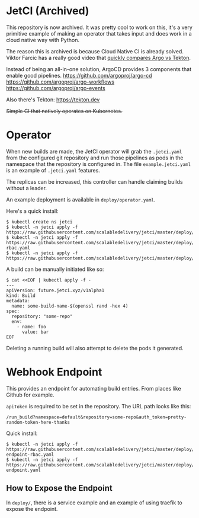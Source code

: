 # JetCI (Archived)
This repository is now archived. It was pretty cool to work on this, it's a very primitive example of making an operator that takes input and does work in a cloud native way with Python.

The reason this is archived is because Cloud Native CI is already solved. Viktor Farcic has a really good video that [quickly compares Argo vs Tekton](https://www.youtube.com/watch?v=dAUpAq7hfeA).

Instead of being an all-in-one solution, ArgoCD provides 3 components that enable good pipelines.
https://github.com/argoproj/argo-cd
https://github.com/argoproj/argo-workflows
https://github.com/argoproj/argo-events

Also there's Tekton: https://tekton.dev

~~Simple CI that natively operates on Kubernetes.~~

# Operator
When new builds are made, the JetCI operator will grab the `.jetci.yaml` from the configured git repository and run those pipelines as pods in the namespace that the repository is configured in. The file `example.jetci.yaml` is an example of `.jetci.yaml` features.

The replicas can be increased, this controller can handle claiming builds without a leader.

An example deployment is available in `deploy/operator.yaml`.

Here's a quick install:
```
$ kubectl create ns jetci
$ kubectl -n jetci apply -f https://raw.githubusercontent.com/scalabledelivery/jetci/master/deploy/crds.yaml
$ kubectl -n jetci apply -f https://raw.githubusercontent.com/scalabledelivery/jetci/master/deploy/operator-rbac.yaml
$ kubectl -n jetci apply -f https://raw.githubusercontent.com/scalabledelivery/jetci/master/deploy/operator.yaml
```

A build can be manually initiated like so:
```
$ cat <<EOF | kubectl apply -f -
---
apiVersion: future.jetci.xyz/v1alpha1
kind: Build
metadata:
  name: some-build-name-$(openssl rand -hex 4)
spec:
  repository: "some-repo"
  env:
    - name: foo
      value: bar
EOF
```

Deleting a running build will also attempt to delete the pods it generated.

# Webhook Endpoint
This provides an endpoint for automating build entries. From places like Github for example.

`apiToken` is required to be set in the repository. The URL path looks like this:
```
/run_build?namespace=default&repository=some-repo&auth_token=pretty-random-token-here-thanks
```

Quick install:
```
$ kubectl -n jetci apply -f https://raw.githubusercontent.com/scalabledelivery/jetci/master/deploy/webhook-endpoint-rbac.yaml
$ kubectl -n jetci apply -f https://raw.githubusercontent.com/scalabledelivery/jetci/master/deploy/webhook-endpoint.yaml
```

## How to Expose the Endpoint
In `deploy/`, there is a service example and an example of using traefik to expose the endpoint.
